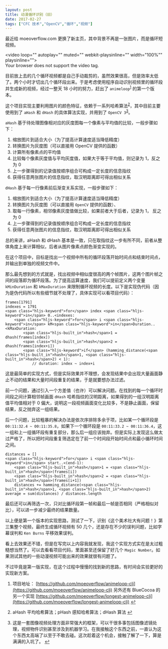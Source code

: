 ```yaml
---
layout: post
title: 动漫循环识别（旧）
date: 2017-02-27
tags: ["CFC 技术","OpenCV","循环","视频"]
---
```


<section class="post-content">

最近给 moeoverflow.com 更换了新主页，其中背景不再是一张图片，而是循环短视频。

<!-- ![](/content/images/2017/02/-----2017-02-11-21.37.47.png) -->

<video loop="" autoplay="" muted="" webkit-playsinline="" width="100%"" playsinline="">  
      <source src="5af5afabd452105b0ebce00e.mp4" type="video/mp4">
      Your browser does not support the video tag.
    </video>

目前放上去的几个循环视频都是自己手动裁剪的，虽然效果很高，但是效率太低了。两个小时才切出几个循环段出来。于是考虑使用程序自动识别视频里的循环段并生成新的视频，经过一整天 18 小时的努力，赶出了 `animeloop`<sup id="fnref:1">[1](#fn:1)</sup> 的第一个版本。

这个项目实现主要利用图片的颜色特征，依赖于一系列哈希算法<sup id="fnref:2">[2](#fn:2)</sup>，其中目前主要使用到了 `aHash` 和 `dHash` 的具体算法实现，并用到了 `OpenCV 3`<sup id="fnref:3">[3](#fn:3)</sup>。

`aHash` 基于待处理图像相对应的灰度图每一个像素与平均值的比较，一般步骤如下：

1.  缩放图片到适合大小（为了提高计算速度适当降低精度）
2.  转换图片为灰度图（可以直接用 OpenCV 提供的函数）
3.  计算所有像素点的平均值
4.  比较每个像素灰度值与平均灰度值，如果大于等于平均值，则记录为 1，反之为 0
5.  上一步骤得到的记录值按顺序组合可构成一定长度的信息指纹
6.  获得任意两张图片的信息指纹，取汉明距离即可得出相似关系

`dHash` 基于每一行像素前后渐变关系实现，一般步骤如下：

1.  缩放图片到适合大小（为了提高计算速度适当降低精度）
2.  转换图片为灰度图（可以直接用 `OpenCV` 提供的函数）、
3.  取每一行像素，相邻像素灰度值做比较，如果前者大于后者，记录为 1， 反之为 0
4.  上一步骤得到的记录值按顺序组合可构成一定长度的信息指纹
5.  获得任意两张图片的信息指纹，取汉明距离即可得出相似关系

总的来讲，aHash 和 dHash 基本是一致，只在取指纹这一步有所不同，前者从整体角度上来计算相似，后者从图片像素点颜色渐变实现的。

在这个项目中，目标是找出一个视频中所有的循环段落开始时间点和结束时间点，并输出到单独的视频文件中。

那么最先想到的方式就是，找出视频中相似度很高的两个帧图片，这两个图片帧之间的段落即为循环段落。为了提高运算速度，我们可以提前定义两个变量 `kMinDuration` 和 `kMaxDuration` 来限制循环视频的长度。以下是实现伪代码（因为是伪代码所以有些细节就不处理了，具体实现可以看项目代码）：

    frames[1791]  
    indexes = 1791  
    <span class="hljs-keyword">for</span> index <span class="hljs-keyword">in</span> 0..<indexes:  
        <span class="hljs-keyword">for</span> i <span class="hljs-keyword">in</span> kM<span class="hljs-keyword">in</span>Duration..<kMaxDuration:
            <span class="hljs-built_in">hash</span>1 = dhash(frames[index])
            <span class="hljs-built_in">hash</span>2 = dhash(frames[index+i])
            <span class="hljs-keyword">if</span> (hamming_distance(<span class="hljs-built_in">hash</span>1, <span class="hljs-built_in">hash</span>2) < 1):
                // duration: index ~ index+i

这是最简单的实现方式，但是实际效果并不理想，会发现结果中会出现大量画面静止不动的结果和大量时间段重复的结果，于是就要想办法过滤。

前一个问题，通过引入一个方差值（也许）可以解决问题。在找到的每一个循环时间段之间计算相邻帧画面 `dHash` 哈希指纹的汉明距离，如果得到的一组汉明距离值平均值相对于 0 偏大，说明这一段视频画面变化比较多，不是静止画面，保留结果，反之抛弃这一组结果。

后一个问题，比较粗暴的解决办法是依次序排除多余于项，比如某一个循环段是 `00:11:32.4 ~ 00:11:35.8`，如果下一个循环段是 `00:11:33.2 ~ 00:11:36.4`，这一组和上一组循环段有重复部分，那么后一组应该抛弃。但是实际上发现这么做太过严格了，所以把时间段重复筛选定在了前一个时间段开始时间点和最小循环时间之间。

    distances = []  
    <span class="hljs-keyword">for</span> i <span class="hljs-keyword">in</span> start..<(end-1):  
        <span class="hljs-built_in">hash</span>1 = <span class="hljs-built_in">hash</span>(frames[i])
        <span class="hljs-built_in">hash</span>2 = <span class="hljs-built_in">hash</span>(frames[i+1])
        distances += hamming_distance(<span class="hljs-built_in">hash</span>1, <span class="hljs-built_in">hash</span>2)
    average = sum(distances) / distances.length  

最后还可以再筛选一次，只对比循环段第一帧和最后一帧是否相同（严格相似对比），可以进一步减少最终的结果数量。

以上便是第一个版本的实现思路，测试了一下，识别《这个美术社大有问题！》第三集整个视频，最终生成循环视频有 50 几个，还是存在不少的误判问题，比如字幕误判和 `Ken Burns` 平移效果误判。

看上去效果还不错，但是在写完以上内容我就发现，我这个实现方式实在是太过粗糙想当然了。可以去看看项目代码，里面甚至还保留了好几个 `Magic Number`。如果测试其他的一些动漫视频可能出来的效果就很有问题了。

不过毕竟是第一版实现，在这个过程中慢慢的找到新的思路，有时间会实验更好的实现新方案。

<div class="footnotes">

1.  项目地址： [https://github.com/moeoverflow/animeloop-cli](https://github.com/moeoverflow/animeloop-cli) 另外还有 BlueCocoa 的另一个实现 [https://github.com/moeoverflow/longest-animeloop-cli](https://github.com/moeoverflow/longest-animeloop-cli) [↩](#fnref:1 "return to article")

2.  aHash 平均哈希算法；pHash 感知哈希算法；dHash 算法 [↩](#fnref:2 "return to article")

3.  这是一套图像视频处理方面非常强大的框架，可以干很多事包括图像滤镜处理，视频物件识别甚至涉及到机器学习。在我接触这个东西之前，一直认为这个东西太高端了以至于不敢去碰。这次趁着这个机会，接触了解了一下，算是满满的入坑了。 [↩](#fnref:3 "return to article")</div>
        </section>